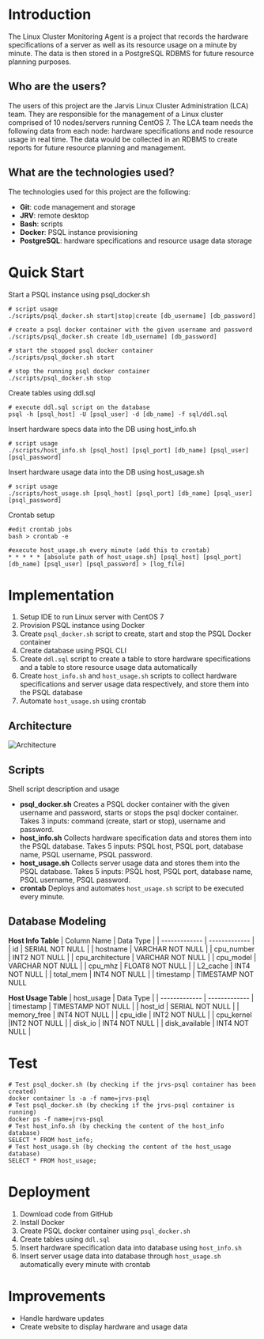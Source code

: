 # Introduction
The Linux Cluster Monitoring Agent is a project that records the hardware specifications of a server as well as its resource usage on a minute by minute. The data is then stored in a PostgreSQL RDBMS for future resource planning purposes.

## Who are the users?
The users of this project are the Jarvis Linux Cluster Administration (LCA) team. They are responsible for the management of a Linux cluster comprised of 10 nodes/servers running CentOS 7. The LCA team needs the following data from each node: hardware specifications and node resource usage in real time. The data would be collected in an RDBMS to create reports for future resource planning and management.

## What are the technologies used?
The technologies used for this project are the following:
- **Git**: code management and storage
- **JRV**: remote desktop
- **Bash**: scripts
- **Docker**: PSQL instance provisioning
- **PostgreSQL**: hardware specifications and resource usage data storage 

# Quick Start
Start a PSQL instance using psql_docker.sh
```
# script usage
./scripts/psql_docker.sh start|stop|create [db_username] [db_password]

# create a psql docker container with the given username and password
./scripts/psql_docker.sh create [db_username] [db_password]

# start the stopped psql docker container
./scripts/psql_docker.sh start

# stop the running psql docker container
./scripts/psql_docker.sh stop
```
Create tables using ddl.sql
```
# execute ddl.sql script on the database
psql -h [psql_host] -U [psql_user] -d [db_name] -f sql/ddl.sql
```
Insert hardware specs data into the DB using host_info.sh
```
# script usage
./scripts/host_info.sh [psql_host] [psql_port] [db_name] [psql_user] [psql_password]
```
Insert hardware usage data into the DB using host_usage.sh
```
# script usage
./scripts/host_usage.sh [psql_host] [psql_port] [db_name] [psql_user] [psql_password]
```
Crontab setup
```
#edit crontab jobs
bash > crontab -e

#execute host_usage.sh every minute (add this to crontab)
* * * * * [absolute path of host_usage.sh] [psql_host] [psql_port] [db_name] [psql_user] [psql_password] > [log_file]
```

# Implementation
1. Setup IDE to run Linux server with CentOS 7
2. Provision PSQL instance using Docker
3. Create `psql_docker.sh` script to create, start and stop the PSQL Docker container
4. Create database using PSQL CLI
5. Create `ddl.sql` script to create a table to store hardware specifications and a table to store resource usage data automatically
6. Create `host_info.sh` and `host_usage.sh` scripts to collect hardware specifications and server usage data respectively, and store them into the PSQL database
7. Automate `host_usage.sh` using crontab

## Architecture
![Architecture](./assets/linux_architecture.drawio)

## Scripts
Shell script description and usage 
- **psql_docker.sh**
Creates a PSQL docker container with the given username and password, starts or stops the psql docker container. Takes 3 inputs: command (create, start or stop), username and password.
- **host_info.sh**
Collects hardware specification data and stores them into the PSQL database. Takes 5 inputs: PSQL host, PSQL port, database name, PSQL username, PSQL password.
- **host_usage.sh**
Collects server usage data and stores them into the PSQL database. Takes 5 inputs: PSQL host, PSQL port, database name, PSQL username, PSQL password.  
- **crontab**
Deploys and automates `host_usage.sh` script to be executed every minute.

## Database Modeling
**Host Info Table**
  | Column Name | Data Type |
  | ------------- | ------------- |
  | id | SERIAL NOT NULL |
  | hostname  | VARCHAR NOT NULL |
  | cpu_number  | INT2 NOT NULL |
  | cpu_architecture | VARCHAR NOT NULL |
  | cpu_model  | VARCHAR NOT NULL |
  | cpu_mhz  | FLOAT8 NOT NULL |
  | L2_cache  | INT4 NOT NULL |
  | total_mem | INT4 NOT NULL |
  | timestamp  | TIMESTAMP NOT NULL

**Host Usage Table**
  | host_usage | Data Type |
  | ------------- | ------------- |
  | timestamp | TIMESTAMP NOT NULL |
  | host_id  | SERIAL NOT NULL |
  | memory_free  | INT4 NOT NULL |
  | cpu_idle | INT2 NOT NULL |
  | cpu_kernel  |INT2 NOT NULL |
  | disk_io  | INT4 NOT NULL |
  | disk_available  | INT4 NOT NULL |

# Test
```
# Test psql_docker.sh (by checking if the jrvs-psql container has been created)
docker container ls -a -f name=jrvs-psql
# Test psql_docker.sh (by checking if the jrvs-psql container is running)
docker ps -f name=jrvs-psql
# Test host_info.sh (by checking the content of the host_info database)
SELECT * FROM host_info;
# Test host_usage.sh (by checking the content of the host_usage database)
SELECT * FROM host_usage;
```

# Deployment
1. Download code from GitHub
2. Install Docker
3. Create PSQL docker container using `psql_docker.sh`
4. Create tables using `ddl.sql`
5. Insert hardware specification data into database using `host_info.sh`
6. Insert server usage data into database through `host_usage.sh` automatically every minute with crontab

# Improvements
- Handle hardware updates
- Create website to display hardware and usage data
